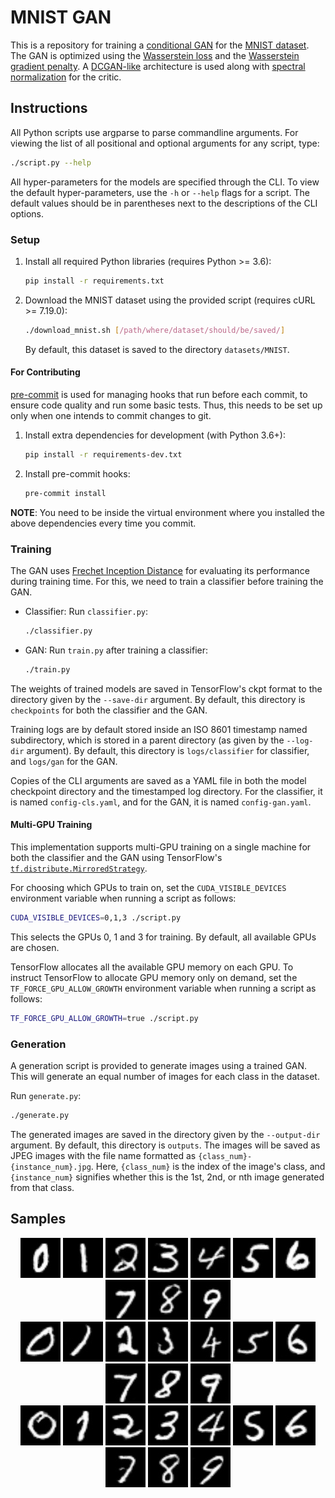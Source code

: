 # MNIST GAN

This is a repository for training a [conditional GAN](https://arxiv.org/abs/1411.1784) for the [MNIST dataset](yann.lecun.com/exdb/mnist/).
The GAN is optimized using the [Wasserstein loss](https://arxiv.org/abs/1701.07875) and the [Wasserstein gradient penalty](https://arxiv.org/abs/1704.00028).
A [DCGAN-like](https://arxiv.org/abs/1511.06434) architecture is used along with [spectral normalization](https://arxiv.org/abs/1802.05957) for the critic.

## Instructions

All Python scripts use argparse to parse commandline arguments.
For viewing the list of all positional and optional arguments for any script, type:
```sh
./script.py --help
```

All hyper-parameters for the models are specified through the CLI.
To view the default hyper-parameters, use the `-h` or `--help` flags for a script.
The default values should be in parentheses next to the descriptions of the CLI options.

### Setup
1. Install all required Python libraries (requires Python >= 3.6):
    ```sh
    pip install -r requirements.txt
    ```

2. Download the MNIST dataset using the provided script (requires cURL >= 7.19.0):
    ```sh
    ./download_mnist.sh [/path/where/dataset/should/be/saved/]
    ```

    By default, this dataset is saved to the directory `datasets/MNIST`.

#### For Contributing
[pre-commit](https://pre-commit.com/) is used for managing hooks that run before each commit, to ensure code quality and run some basic tests.
Thus, this needs to be set up only when one intends to commit changes to git.

1. Install extra dependencies for development (with Python 3.6+):
    ```sh
    pip install -r requirements-dev.txt
    ```

2. Install pre-commit hooks:
    ```sh
    pre-commit install
    ```

**NOTE**: You need to be inside the virtual environment where you installed the above dependencies every time you commit.

### Training
The GAN uses [Frechet Inception Distance](https://arxiv.org/abs/1706.08500) for evaluating its performance during training time.
For this, we need to train a classifier before training the GAN.

* Classifier: Run `classifier.py`:
    ```sh
    ./classifier.py
    ```

* GAN: Run `train.py` after training a classifier:
    ```sh
    ./train.py
    ```

The weights of trained models are saved in TensorFlow's ckpt format to the directory given by the `--save-dir` argument.
By default, this directory is `checkpoints` for both the classifier and the GAN.

Training logs are by default stored inside an ISO 8601 timestamp named subdirectory, which is stored in a parent directory (as given by the `--log-dir` argument).
By default, this directory is `logs/classifier` for classifier, and `logs/gan` for the GAN.

Copies of the CLI arguments are saved as a YAML file in both the model checkpoint directory and the timestamped log directory.
For the classifier, it is named `config-cls.yaml`, and for the GAN, it is named `config-gan.yaml`.

#### Multi-GPU Training
This implementation supports multi-GPU training on a single machine for both the classifier and the GAN using TensorFlow's [`tf.distribute.MirroredStrategy`](https://www.tensorflow.org/tutorials/distribute/custom_training#create_a_strategy_to_distribute_the_variables_and_the_graph).

For choosing which GPUs to train on, set the `CUDA_VISIBLE_DEVICES` environment variable when running a script as follows:
```sh
CUDA_VISIBLE_DEVICES=0,1,3 ./script.py
```
This selects the GPUs 0, 1 and 3 for training.
By default, all available GPUs are chosen.

TensorFlow allocates all the available GPU memory on each GPU.
To instruct TensorFlow to allocate GPU memory only on demand, set the `TF_FORCE_GPU_ALLOW_GROWTH` environment variable when running a script as follows:
```sh
TF_FORCE_GPU_ALLOW_GROWTH=true ./script.py
```

### Generation
A generation script is provided to generate images using a trained GAN.
This will generate an equal number of images for each class in the dataset.

Run `generate.py`:
```sh
./generate.py
```
The generated images are saved in the directory given by the `--output-dir` argument.
By default, this directory is `outputs`.
The images will be saved as JPEG images with the file name formatted as `{class_num}-{instance_num}.jpg`.
Here, `{class_num}` is the index of the image's class, and `{instance_num}` signifies whether this is the 1st, 2nd, or nth image generated from that class.

## Samples
<p align="center">
    <img src="images/0-1.jpg" alt="sample 0"> <img src="images/1-1.jpg" alt="sample 1"> <img src="images/2-1.jpg" alt="sample 2"> <img src="images/3-1.jpg" alt="sample 3"> <img src="images/4-1.jpg" alt="sample 4"> <img src="images/5-1.jpg" alt="sample 5"> <img src="images/6-1.jpg" alt="sample 6"> <img src="images/7-1.jpg" alt="sample 7"> <img src="images/8-1.jpg" alt="sample 8"> <img src="images/9-1.jpg" alt="sample 9">
    <br>
    <img src="images/0-2.jpg" alt="sample 0"> <img src="images/1-2.jpg" alt="sample 1"> <img src="images/2-2.jpg" alt="sample 2"> <img src="images/3-2.jpg" alt="sample 3"> <img src="images/4-2.jpg" alt="sample 4"> <img src="images/5-2.jpg" alt="sample 5"> <img src="images/6-2.jpg" alt="sample 6"> <img src="images/7-2.jpg" alt="sample 7"> <img src="images/8-2.jpg" alt="sample 8"> <img src="images/9-2.jpg" alt="sample 9">
    <br>
    <img src="images/0-3.jpg" alt="sample 0"> <img src="images/1-3.jpg" alt="sample 1"> <img src="images/2-3.jpg" alt="sample 2"> <img src="images/3-3.jpg" alt="sample 3"> <img src="images/4-3.jpg" alt="sample 4"> <img src="images/5-3.jpg" alt="sample 5"> <img src="images/6-3.jpg" alt="sample 6"> <img src="images/7-3.jpg" alt="sample 7"> <img src="images/8-3.jpg" alt="sample 8"> <img src="images/9-3.jpg" alt="sample 9">
</p>
